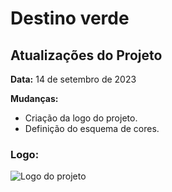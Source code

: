# Destino verde
## Atualizações do Projeto

**Data:** 14 de setembro de 2023

 **Mudanças:**
  - Criação da logo do projeto.
  - Definição do esquema de cores.
 ### **Logo:**
 ![Logo do projeto](public/imgs/logo.png)
